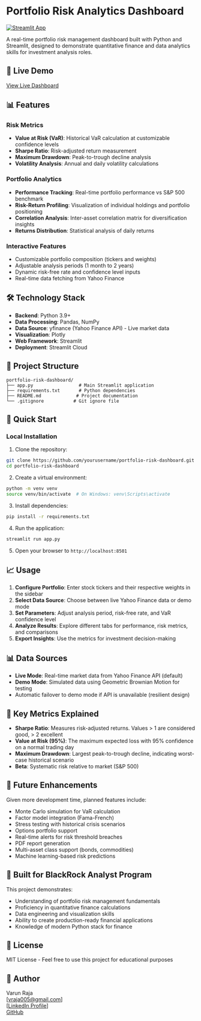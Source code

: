 # Portfolio Risk Analytics Dashboard

[![Streamlit App](https://static.streamlit.io/badges/streamlit_badge_black_white.svg)](https://portfolio-risk-dashboard.streamlit.app)

A real-time portfolio risk management dashboard built with Python and Streamlit, designed to demonstrate quantitative finance and data analytics skills for investment analysis roles.

## 🚀 Live Demo

[View Live Dashboard](https://portfolio-risk-dashboard.streamlit.app)

## 📊 Features

### Risk Metrics
- **Value at Risk (VaR)**: Historical VaR calculation at customizable confidence levels
- **Sharpe Ratio**: Risk-adjusted return measurement
- **Maximum Drawdown**: Peak-to-trough decline analysis
- **Volatility Analysis**: Annual and daily volatility calculations

### Portfolio Analytics
- **Performance Tracking**: Real-time portfolio performance vs S&P 500 benchmark
- **Risk-Return Profiling**: Visualization of individual holdings and portfolio positioning
- **Correlation Analysis**: Inter-asset correlation matrix for diversification insights
- **Returns Distribution**: Statistical analysis of daily returns

### Interactive Features
- Customizable portfolio composition (tickers and weights)
- Adjustable analysis periods (1 month to 2 years)
- Dynamic risk-free rate and confidence level inputs
- Real-time data fetching from Yahoo Finance

## 🛠️ Technology Stack

- **Backend**: Python 3.9+
- **Data Processing**: Pandas, NumPy
- **Data Source**: yfinance (Yahoo Finance API) - Live market data
- **Visualization**: Plotly
- **Web Framework**: Streamlit
- **Deployment**: Streamlit Cloud

## 📁 Project Structure

```
portfolio-risk-dashboard/
├── app.py                 # Main Streamlit application
├── requirements.txt       # Python dependencies
├── README.md             # Project documentation
└── .gitignore           # Git ignore file
```

## 🚀 Quick Start

### Local Installation

1. Clone the repository:
```bash
git clone https://github.com/yourusername/portfolio-risk-dashboard.git
cd portfolio-risk-dashboard
```

2. Create a virtual environment:
```bash
python -m venv venv
source venv/bin/activate  # On Windows: venv\Scripts\activate
```

3. Install dependencies:
```bash
pip install -r requirements.txt
```

4. Run the application:
```bash
streamlit run app.py
```

5. Open your browser to `http://localhost:8501`

## 📈 Usage

1. **Configure Portfolio**: Enter stock tickers and their respective weights in the sidebar
2. **Select Data Source**: Choose between live Yahoo Finance data or demo mode
3. **Set Parameters**: Adjust analysis period, risk-free rate, and VaR confidence level
4. **Analyze Results**: Explore different tabs for performance, risk metrics, and comparisons
5. **Export Insights**: Use the metrics for investment decision-making

## 📊 Data Sources

- **Live Mode**: Real-time market data from Yahoo Finance API (default)
- **Demo Mode**: Simulated data using Geometric Brownian Motion for testing
- Automatic failover to demo mode if API is unavailable (resilient design)

## 🎯 Key Metrics Explained

- **Sharpe Ratio**: Measures risk-adjusted returns. Values > 1 are considered good, > 2 excellent
- **Value at Risk (95%)**: The maximum expected loss with 95% confidence on a normal trading day
- **Maximum Drawdown**: Largest peak-to-trough decline, indicating worst-case historical scenario
- **Beta**: Systematic risk relative to market (S&P 500)

## 🔄 Future Enhancements

Given more development time, planned features include:
- Monte Carlo simulation for VaR calculation
- Factor model integration (Fama-French)
- Stress testing with historical crisis scenarios
- Options portfolio support
- Real-time alerts for risk threshold breaches
- PDF report generation
- Multi-asset class support (bonds, commodities)
- Machine learning-based risk predictions

## 🏢 Built for BlackRock Analyst Program

This project demonstrates:
- Understanding of portfolio risk management fundamentals
- Proficiency in quantitative finance calculations
- Data engineering and visualization skills
- Ability to create production-ready financial applications
- Knowledge of modern Python stack for finance

## 📝 License

MIT License - Feel free to use this project for educational purposes

## 👤 Author

Varun Raja  
[vraja005@gmail.com]  
[[LinkedIn Profile](https://www.linkedin.com/in/vinay-raja-5aaa0b24b/)]  
[GitHub](https://github.com/vraja05)
